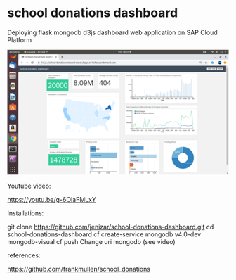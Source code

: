 # school donations dashboard
Deploying flask mongodb d3js dashboard web application on SAP Cloud Platform
 
![alt text](https://github.com/jenizar/school-donations-dashboard/blob/master/Screenshot.png)

Youtube video:

https://youtu.be/g-6OiaFMLxY

Installations:

git clone https://github.com/jenizar/school-donations-dashboard.git
cd school-donations-dashboard
cf create-service mongodb v4.0-dev mongodb-visual
cf push
Change uri mongodb (see video)

references:

https://github.com/frankmullen/school_donations

